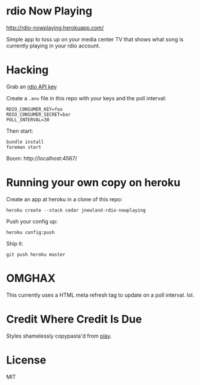 # rdio Now Playing

http://rdio-nowplaying.herokuapp.com/

Simple app to toss up on your media center TV that shows what song is currently playing in your rdio account.

# Hacking

Grab an [rdio API key](http://developer.rdio.com/)

Create a `.env` file in this repo with your keys and the poll interval:

    RDIO_CONSUMER_KEY=foo
    RDIO_CONSUMER_SECRET=bar
    POLL_INTERVAL=30

Then start:

    bundle install
    foreman start

Boom: http://localhost:4567/

# Running your own copy on heroku

Create an app at heroku in a clone of this repo:

    heroku create --stack cedar jnewland-rdio-nowplaying

Push your config up:

    heroku config:push

Ship it:

    git push heroku master

# OMGHAX

This currently uses a HTML meta refresh tag to update on a poll interval. lol.

# Credit Where Credit Is Due

Styles shamelessly copypasta'd from [play](https://github.com/play/play).

# License

MIT